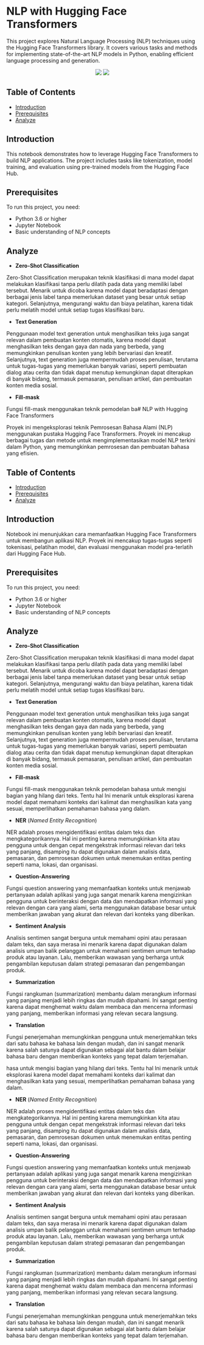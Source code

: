 # NLP with Hugging Face Transformers

This project explores Natural Language Processing (NLP) techniques using the Hugging Face Transformers library. It covers various tasks and methods for implementing state-of-the-art NLP models in Python, enabling efficient language processing and generation.

<div align ='center'>
<img src="https://img.shields.io/badge/python-3670A0?style=for-the-badge&logo=python&logoColor=ffdd54">
<img src="https://img.shields.io/badge/jupyter-%23FA0F00.svg?style=for-the-badge&logo=jupyter&logoColor=white">
</div>

## Table of Contents

- [Introduction](#introduction)
- [Prerequisites](#prerequisites)
- [Analyze](#analyze)

## Introduction

This notebook demonstrates how to leverage Hugging Face Transformers to build NLP applications. The project includes tasks like tokenization, model training, and evaluation using pre-trained models from the Hugging Face Hub.

## Prerequisites

To run this project, you need:

- Python 3.6 or higher
- Jupyter Notebook
- Basic understanding of NLP concepts

## Analyze

- **Zero-Shot Classification**

Zero-Shot Classification merupakan teknik klasifikasi di mana model dapat melakukan klasifikasi tanpa perlu dilatih pada data yang memiliki label tersebut. Menarik untuk dicoba karena model dapat beradaptasi dengan berbagai jenis label tanpa memerlukan dataset yang besar untuk setiap kategori. Selanjutnya, mengurangi waktu dan biaya pelatihan, karena tidak perlu melatih model untuk setiap tugas klasifikasi baru.

- **Text Generation**

Penggunaan model text generation untuk menghasilkan teks juga sangat relevan dalam pembuatan konten otomatis, karena model dapat menghasilkan teks dengan gaya dan nada yang berbeda, yang memungkinkan penulisan konten yang lebih bervariasi dan kreatif. Selanjutnya, text generation juga mempermudah proses penulisan, terutama untuk tugas-tugas yang memerlukan banyak variasi, seperti pembuatan dialog atau cerita dan tidak dapat menutup kemungkinan dapat diterapkan di banyak bidang, termasuk pemasaran, penulisan artikel, dan pembuatan konten media sosial.

- **Fill-mask**

Fungsi fill-mask menggunakan teknik pemodelan ba# NLP with Hugging Face Transformers

Proyek ini mengeksplorasi teknik Pemrosesan Bahasa Alami (NLP) menggunakan pustaka Hugging Face Transformers. Proyek ini mencakup berbagai tugas dan metode untuk mengimplementasikan model NLP terkini dalam Python, yang memungkinkan pemrosesan dan pembuatan bahasa yang efisien.

## Table of Contents

- [Introduction](#introduction)
- [Prerequisites](#prerequisites)
- [Analyze](#analyze)

## Introduction

Notebook ini menunjukkan cara memanfaatkan Hugging Face Transformers untuk membangun aplikasi NLP. Proyek ini mencakup tugas-tugas seperti tokenisasi, pelatihan model, dan evaluasi menggunakan model pra-terlatih dari Hugging Face Hub.

## Prerequisites

To run this project, you need:

- Python 3.6 or higher
- Jupyter Notebook
- Basic understanding of NLP concepts

## Analyze

- **Zero-Shot Classification**

Zero-Shot Classification merupakan teknik klasifikasi di mana model dapat melakukan klasifikasi tanpa perlu dilatih pada data yang memiliki label tersebut. Menarik untuk dicoba karena model dapat beradaptasi dengan berbagai jenis label tanpa memerlukan dataset yang besar untuk setiap kategori. Selanjutnya, mengurangi waktu dan biaya pelatihan, karena tidak perlu melatih model untuk setiap tugas klasifikasi baru.

- **Text Generation**

Penggunaan model text generation untuk menghasilkan teks juga sangat relevan dalam pembuatan konten otomatis, karena model dapat menghasilkan teks dengan gaya dan nada yang berbeda, yang memungkinkan penulisan konten yang lebih bervariasi dan kreatif. Selanjutnya, text generation juga mempermudah proses penulisan, terutama untuk tugas-tugas yang memerlukan banyak variasi, seperti pembuatan dialog atau cerita dan tidak dapat menutup kemungkinan dapat diterapkan di banyak bidang, termasuk pemasaran, penulisan artikel, dan pembuatan konten media sosial.

- **Fill-mask**

Fungsi fill-mask menggunakan teknik pemodelan bahasa untuk mengisi bagian yang hilang dari teks. Tentu hal Ini menarik untuk eksplorasi karena model dapat memahami konteks dari kalimat dan menghasilkan kata yang sesuai, memperlihatkan pemahaman bahasa yang dalam.

- **NER** (_Named Entity Recognition_)

NER adalah proses mengidentifikasi entitas dalam teks dan mengkategorikannya. Hal ini penting karena memungkinkan kita atau pengguna untuk dengan cepat mengekstrak informasi relevan dari teks yang panjang, disamping itu dapat digunakan dalam analisis data, pemasaran, dan pemrosesan dokumen untuk menemukan entitas penting seperti nama, lokasi, dan organisasi.

- **Question-Answering**

Fungsi question answering yang memanfaatkan konteks untuk menjawab pertanyaan adalah aplikasi yang juga sangat menarik karena mengizinkan pengguna untuk berinteraksi dengan data dan mendapatkan informasi yang relevan dengan cara yang alami, serta menggunakan database besar untuk memberikan jawaban yang akurat dan relevan dari konteks yang diberikan.

- **Sentiment Analysis**

Analisis sentimen sangat berguna untuk memahami opini atau perasaan dalam teks, dan saya merasa ini menarik karena dapat digunakan dalam analisis umpan balik pelanggan untuk memahami sentimen umum terhadap produk atau layanan. Lalu, memberikan wawasan yang berharga untuk pengambilan keputusan dalam strategi pemasaran dan pengembangan produk.

- **Summarization**

Fungsi rangkuman (summarization) membantu dalam merangkum informasi yang panjang menjadi lebih ringkas dan mudah dipahami. Ini sangat penting karena dapat menghemat waktu dalam membaca dan mencerna informasi yang panjang, memberikan informasi yang relevan secara langsung.

- **Translation**

Fungsi penerjemahan memungkinkan pengguna untuk menerjemahkan teks dari satu bahasa ke bahasa lain dengan mudah, dan ini sangat menarik karena salah satunya dapat digunakan sebagai alat bantu dalam belajar bahasa baru dengan memberikan konteks yang tepat dalam terjemahan.

hasa untuk mengisi bagian yang hilang dari teks. Tentu hal Ini menarik untuk eksplorasi karena model dapat memahami konteks dari kalimat dan menghasilkan kata yang sesuai, memperlihatkan pemahaman bahasa yang dalam.

- **NER** (_Named Entity Recognition_)

NER adalah proses mengidentifikasi entitas dalam teks dan mengkategorikannya. Hal ini penting karena memungkinkan kita atau pengguna untuk dengan cepat mengekstrak informasi relevan dari teks yang panjang, disamping itu dapat digunakan dalam analisis data, pemasaran, dan pemrosesan dokumen untuk menemukan entitas penting seperti nama, lokasi, dan organisasi.

- **Question-Answering**

Fungsi question answering yang memanfaatkan konteks untuk menjawab pertanyaan adalah aplikasi yang juga sangat menarik karena mengizinkan pengguna untuk berinteraksi dengan data dan mendapatkan informasi yang relevan dengan cara yang alami, serta menggunakan database besar untuk memberikan jawaban yang akurat dan relevan dari konteks yang diberikan.

- **Sentiment Analysis**

Analisis sentimen sangat berguna untuk memahami opini atau perasaan dalam teks, dan saya merasa ini menarik karena dapat digunakan dalam analisis umpan balik pelanggan untuk memahami sentimen umum terhadap produk atau layanan. Lalu, memberikan wawasan yang berharga untuk pengambilan keputusan dalam strategi pemasaran dan pengembangan produk.

- **Summarization**

Fungsi rangkuman (summarization) membantu dalam merangkum informasi yang panjang menjadi lebih ringkas dan mudah dipahami. Ini sangat penting karena dapat menghemat waktu dalam membaca dan mencerna informasi yang panjang, memberikan informasi yang relevan secara langsung.

- **Translation**

Fungsi penerjemahan memungkinkan pengguna untuk menerjemahkan teks dari satu bahasa ke bahasa lain dengan mudah, dan ini sangat menarik karena salah satunya dapat digunakan sebagai alat bantu dalam belajar bahasa baru dengan memberikan konteks yang tepat dalam terjemahan.
